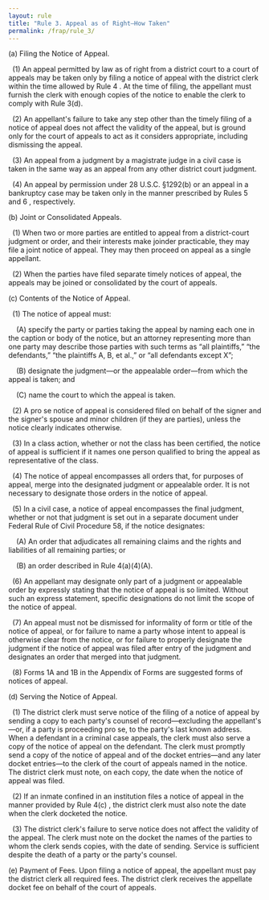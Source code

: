 ```yaml
---
layout: rule
title: "Rule 3. Appeal as of Right—How Taken"
permalink: /frap/rule_3/
---
```


(a) Filing the Notice of Appeal.


&nbsp;&nbsp;(1) An appeal permitted by law as of right from a district court to a court of appeals may be taken only by filing a notice of appeal with the district clerk within the time allowed by Rule 4 . At the time of filing, the appellant must furnish the clerk with enough copies of the notice to enable the clerk to comply with Rule 3(d).


&nbsp;&nbsp;(2) An appellant's failure to take any step other than the timely filing of a notice of appeal does not affect the validity of the appeal, but is ground only for the court of appeals to act as it considers appropriate, including dismissing the appeal.


&nbsp;&nbsp;(3) An appeal from a judgment by a magistrate judge in a civil case is taken in the same way as an appeal from any other district court judgment.


&nbsp;&nbsp;(4) An appeal by permission under 28 U.S.C. §1292(b) or an appeal in a bankruptcy case may be taken only in the manner prescribed by Rules 5 and 6 , respectively.


(b) Joint or Consolidated Appeals.


&nbsp;&nbsp;(1) When two or more parties are entitled to appeal from a district-court judgment or order, and their interests make joinder practicable, they may file a joint notice of appeal. They may then proceed on appeal as a single appellant.


&nbsp;&nbsp;(2) When the parties have filed separate timely notices of appeal, the appeals may be joined or consolidated by the court of appeals.


(c) Contents of the Notice of Appeal.


&nbsp;&nbsp;(1) The notice of appeal must:


&nbsp;&nbsp;&nbsp;&nbsp;(A) specify the party or parties taking the appeal by naming each one in the caption or body of the notice, but an attorney representing more than one party may describe those parties with such terms as “all plaintiffs,” “the defendants,” “the plaintiffs A, B, et al.,” or “all defendants except X”;


&nbsp;&nbsp;&nbsp;&nbsp;(B) designate the judgment—or the appealable order—from which the appeal is taken; and


&nbsp;&nbsp;&nbsp;&nbsp;(C) name the court to which the appeal is taken.


&nbsp;&nbsp;(2) A pro se notice of appeal is considered filed on behalf of the signer and the signer's spouse and minor children (if they are parties), unless the notice clearly indicates otherwise.


&nbsp;&nbsp;(3) In a class action, whether or not the class has been certified, the notice of appeal is sufficient if it names one person qualified to bring the appeal as representative of the class.


&nbsp;&nbsp;(4) The notice of appeal encompasses all orders that, for purposes of appeal, merge into the designated judgment or appealable order. It is not necessary to designate those orders in the notice of appeal.


&nbsp;&nbsp;(5) In a civil case, a notice of appeal encompasses the final judgment, whether or not that judgment is set out in a separate document under Federal Rule of Civil Procedure 58, if the notice designates:


&nbsp;&nbsp;&nbsp;&nbsp;(A) An order that adjudicates all remaining claims and the rights and liabilities of all remaining parties; or


&nbsp;&nbsp;&nbsp;&nbsp;(B) an order described in Rule 4(a)(4)(A).


&nbsp;&nbsp;(6) An appellant may designate only part of a judgment or appealable order by expressly stating that the notice of appeal is so limited. Without such an express statement, specific designations do not limit the scope of the notice of appeal.


&nbsp;&nbsp;(7) An appeal must not be dismissed for informality of form or title of the notice of appeal, or for failure to name a party whose intent to appeal is otherwise clear from the notice, or for failure to properly designate the judgment if the notice of appeal was filed after entry of the judgment and designates an order that merged into that judgment.


&nbsp;&nbsp;(8) Forms 1A and 1B in the Appendix of Forms are suggested forms of notices of appeal.


(d) Serving the Notice of Appeal.


&nbsp;&nbsp;(1) The district clerk must serve notice of the filing of a notice of appeal by sending a copy to each party's counsel of record—excluding the appellant's—or, if a party is proceeding pro se, to the party's last known address. When a defendant in a criminal case appeals, the clerk must also serve a copy of the notice of appeal on the defendant. The clerk must promptly send a copy of the notice of appeal and of the docket entries—and any later docket entries—to the clerk of the court of appeals named in the notice. The district clerk must note, on each copy, the date when the notice of appeal was filed.


&nbsp;&nbsp;(2) If an inmate confined in an institution files a notice of appeal in the manner provided by Rule 4(c) , the district clerk must also note the date when the clerk docketed the notice.


&nbsp;&nbsp;(3) The district clerk's failure to serve notice does not affect the validity of the appeal. The clerk must note on the docket the names of the parties to whom the clerk sends copies, with the date of sending. Service is sufficient despite the death of a party or the party's counsel.


(e) Payment of Fees. Upon filing a notice of appeal, the appellant must pay the district clerk all required fees. The district clerk receives the appellate docket fee on behalf of the court of appeals.